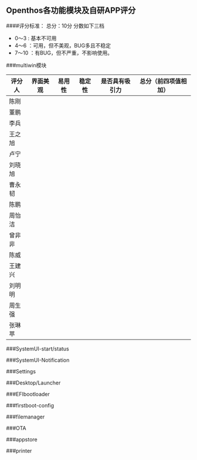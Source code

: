 ## Openthos各功能模块及自研APP评分
####评分标准：
总分：10分 分数如下三档
- 0～3 : 基本不可用
- 4～6 ：可用，但不美观，BUG多且不稳定
- 7～10 ：有BUG，但不严重，不影响使用。



###multiwin模块

  评分人       | 界面美观 | 易用性 | 稳定性 |是否具有吸引力 |总分（前四项值相加）
------------- | ------------- |------------- |------------- |-------------|-------------
陈刚|||||
董鹏|||||
李兵||||||||
王之旭|||||
卢宁|||||
刘晓旭|||||
曹永韧|||||
陈鹏|||||
周怡洁|||||
曾非非|||||
陈威|||||
王建兴|||||
刘明明|||||
周生强|||||
张琳苹|||||

###SystemUI-start/status

###SystemUI-Notification

###Settings

###Desktop/Launcher

###EFIbootloader

###firstboot-config

###filemanager

###OTA

###appstore

###printer




